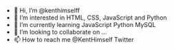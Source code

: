 - 👋 Hi, I’m @kenthimselff
- 👀 I’m interested in HTML, CSS, JavaScript and Python
- 🌱 I’m currently learning JavaScript Python MySQL
- 💞️ I’m looking to collaborate on ...
- 📫 How to reach me @KentHimself Twitter

<!---
kenthimselff/kenthimselff is a ✨ special ✨ repository because its `README.md` (this file) appears on your GitHub profile.
You can click the Preview link to take a look at your changes.
--->
